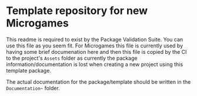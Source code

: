 # Template repository for new Microgames

This readme is required to exist by the Package Validation Suite. You can use this file as you seem fit.
For Microgames this file is currently used by having some brief documenation here and then this file is
copied by the CI to the project's `Assets` folder as currently the package information/documentation is
lost when creating a new project using this template package.

The actual documentation for the package/template should be written in the `Documentation~` folder.
